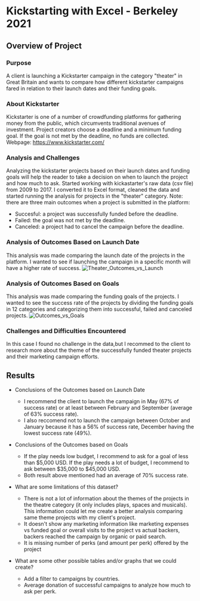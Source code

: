# Kickstarting with Excel - Berkeley 2021

## Overview of Project

### Purpose
A client is launching a Kickstarter campaign in the category "theater" in Great Britain and wants to compare how different kickstarter campaigns fared in relation to their launch dates and their funding goals.

### About Kickstarter
Kickstarter is one of a number of crowdfunding platforms for gathering money from the public, which circumvents traditional avenues of investment. Project creators choose a deadline and a minimum funding goal. If the goal is not met by the deadline, no funds are collected.
Webpage: https://www.kickstarter.com/

### Analysis and Challenges
Analyzing the kickstarter projects based on their launch dates and funding goals will help the reader to take a decision on when to launch the project and how much to ask. 
Started working with kickastarter's raw data (csv file) from 2009 to 2017. I converted it to Excel format, cleaned the data and started running the analysis for projects in the "theater" category. 
Note: there are three main outcomes when a project is submitted in the platform:
- Succesful: a project was successfully funded before the deadline.
- Failed: the goal was not met by the deadline.
- Canceled: a project had to cancel the campaign before the deadline.

### Analysis of Outcomes Based on Launch Date
This analysis was made comparing the launch date of the projects in the platform. I wanted to see if launching the campaign in a specific month will have a higher rate of success.
![Theater_Outcomes_vs_Launch](https://user-images.githubusercontent.com/25446419/109434814-a7358280-79dc-11eb-91f5-f2c92ff11f2c.png)

### Analysis of Outcomes Based on Goals
This analysis was made comparing the funding goals of the projects. I wanted to see the success rate of the projects by dividing the funding goals in 12 categories and categorizing them into successful, failed and canceled projects.
![Outcomes_vs_Goals](https://user-images.githubusercontent.com/25446419/109434771-79503e00-79dc-11eb-91f2-ca5a5c969119.png)

### Challenges and Difficulties Encountered
In this case I found no challenge in the data,but I recommed to the client to research more about the theme of the successfully funded theater projects and their marketing campaign efforts.

## Results
-  Conclusions of the Outcomes based on Launch Date
   - I recommend the client to launch the campaign in May (67% of success rate) or at least between February and September (average of 63% success rate).
   - I also reccomend not to launch the campaign between October and January because it has a 56% of success rate, December having the lowest success rate (49%).

- Conclusions of the Outcomes based on Goals
  - If the play needs low budget, I recommend to ask for a goal of less than $5,000 USD. If the play needs a lot of budget, I recommend to ask between $35,000 to $45,000 USD.
  - Both result above mentioned had an average of 70% success rate.

- What are some limitations of this dataset?
  - There is not a lot of information about the themes of the projects in the theatre category (it only includes plays, spaces and musicals). This information could let me create a better analysis comparing same theme projects with my client's project. 
  - It doesn't show any marketing information like marketing expenses vs funded goal or overall visits to the project vs actual backers, backers reached the campaign by organic or paid search.
  - It is missing number of perks (and amount per perk) offered by the project

- What are some other possible tables and/or graphs that we could create?
  - Add a filter to campaigns by countries.
  - Average donation of successful campaigns to analyze how much to ask per perk.
